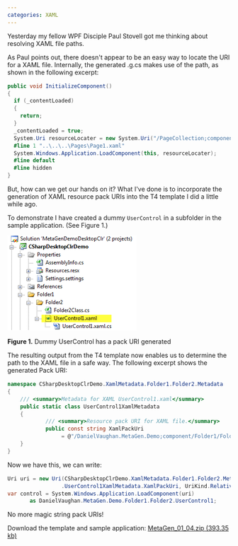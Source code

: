 ```yaml
---
categories: XAML
---
```


Yesterday my fellow WPF Disciple Paul Stovell got me thinking about resolving XAML file paths.

As Paul points out, there doesn't appear to be an easy way to locate the URI for a XAML file. 
Internally, the generated .g.cs makes use of the path, as shown in the following excerpt:

```csharp
public void InitializeComponent() 
{ 
  if (_contentLoaded) 
  { 
    return; 
  } 
  _contentLoaded = true; 
  System.Uri resourceLocater = new System.Uri("/PageCollection;component/pages/page1.xaml", System.UriKind.Relative); 
  #line 1 "..\..\..\Pages\Page1.xaml" 
  System.Windows.Application.LoadComponent(this, resourceLocater); 
  #line default 
  #line hidden 
}
```

But, how can we get our hands on it? What I've done is to incorporate the generation of XAML resource pack URIs into the T4 template I did a little while ago.

To demonstrate I have created a dummy `UserControl` in a subfolder in the sample application. (See Figure 1.)

![CSharpDesktopClrDemo](/assets/images/2009-11-25-CSharpDesktopClrDemo.png)

**Figure 1.** Dummy UserControl has a pack URI generated

The resulting output from the T4 template now enables us to determine the path to the XAML file in a safe way. The following excerpt shows the generated Pack URI:

```csharp
namespace CSharpDesktopClrDemo.XamlMetadata.Folder1.Folder2.Metadata
{
    /// <summary>Metadata for XAML UserControl1.xaml</summary>
    public static class UserControl1XamlMetadata
    {
            /// <summary>Resource pack URI for XAML file.</summary>
            public const string XamlPackUri 
                 = @"/DanielVaughan.MetaGen.Demo;component/Folder1/Folder2/UserControl1.xaml";
    }
}
```

Now we have this, we can write:

```csharp
Uri uri = new Uri(CSharpDesktopClrDemo.XamlMetadata.Folder1.Folder2.Metadata
                 .UserControl1XamlMetadata.XamlPackUri, UriKind.Relative);
var control = System.Windows.Application.LoadComponent(uri) 
       as DanielVaughan.MetaGen.Demo.Folder1.Folder2.UserControl1;
```

No more magic string pack URIs!

Download the template and sample application: [MetaGen_01_04.zip (393.35 kb)](/Downloads/MetaGen_01_04.zip)
